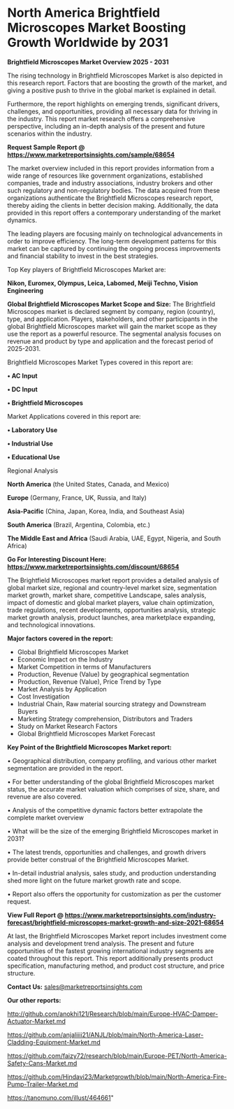 # North America Brightfield Microscopes Market Boosting Growth Worldwide by 2031

<Strong> Brightfield Microscopes Market Overview 2025 - 2031</strong>

The rising technology in Brightfield Microscopes Market is also depicted in this research report. Factors that are boosting the growth of the market, and giving a positive push to thrive in the global market is explained in detail.

Furthermore, the report highlights on emerging trends, significant drivers, challenges, and opportunities, providing all necessary data for thriving in the industry. This report market research offers a comprehensive perspective, including an in-depth analysis of the present and future scenarios within the industry.

<strong>Request Sample Report @ <a href=https://www.marketreportsinsights.com/sample/68654>https://www.marketreportsinsights.com/sample/68654</a></strong>

The market overview included in this report provides information from a wide range of resources like government organizations, established companies, trade and industry associations, industry brokers and other such regulatory and non-regulatory bodies. The data acquired from these organizations authenticate the Brightfield Microscopes research report, thereby aiding the clients in better decision making. Additionally, the data provided in this report offers a contemporary understanding of the market dynamics.

The leading players are focusing mainly on technological advancements in order to improve efficiency. The long-term development patterns for this market can be captured by continuing the ongoing process improvements and financial stability to invest in the best strategies.

Top Key players of Brightfield Microscopes Market are:

<strong>Nikon, Euromex, Olympus, Leica, Labomed, Meiji Techno, Vision Engineering</strong>

<strong><b>Global Brightfield Microscopes Market Scope and Size:</b></strong>
The Brightfield Microscopes market is declared segment by company, region (country), type, and application. Players, stakeholders, and other participants in the global Brightfield Microscopes market will gain the market scope as they use the report as a powerful resource. The segmental analysis focuses on revenue and product by type and application and the forecast period of 2025-2031.

Brightfield Microscopes Market Types covered in this report are:

<strong>• AC Input

• DC Input

• Brightfield Microscopes</strong>

Market Applications covered in this report are:

<strong>• Laboratory Use

• Industrial Use

• Educational Use</strong> 

Regional Analysis

<strong>North America</strong> (the United States, Canada, and Mexico)

<strong>Europe</strong> (Germany, France, UK, Russia, and Italy)

<strong>Asia-Pacific</strong> (China, Japan, Korea, India, and Southeast Asia)

<strong>South America</strong> (Brazil, Argentina, Colombia, etc.)

<strong>The Middle East and Africa</strong> (Saudi Arabia, UAE, Egypt, Nigeria, and South Africa)

<strong>Go For Interesting Discount Here: <a href=https://www.marketreportsinsights.com/discount/68654>https://www.marketreportsinsights.com/discount/68654</a></strong>

The Brightfield Microscopes market report provides a detailed analysis of global market size, regional and country-level market size, segmentation market growth, market share, competitive Landscape, sales analysis, impact of domestic and global market players, value chain optimization, trade regulations, recent developments, opportunities analysis, strategic market growth analysis, product launches, area marketplace expanding, and technological innovations.

<strong><b>Major factors covered in the report:</b></strong>
<ul>
  <li>Global Brightfield Microscopes Market </li>
  <li>Economic Impact on the Industry</li>
  <li>Market Competition in terms of Manufacturers</li>
  <li>Production, Revenue (Value) by geographical segmentation</li>
  <li>Production, Revenue (Value), Price Trend by Type</li>
  <li>Market Analysis by Application</li>
  <li>Cost Investigation</li>
  <li>Industrial Chain, Raw material sourcing strategy and Downstream Buyers</li>
  <li>Marketing Strategy comprehension, Distributors and Traders</li>
  <li>Study on Market Research Factors</li>
  <li>Global Brightfield Microscopes Market Forecast</li>
</ul>

<strong><b>Key Point of the Brightfield Microscopes Market report:</b></strong>

• Geographical distribution, company profiling, and various other market segmentation are provided in the report.

• For better understanding of the global Brightfield Microscopes market status, the accurate market valuation which comprises of size, share, and revenue are also covered.

• Analysis of the competitive dynamic factors better extrapolate the complete market overview

• What will be the size of the emerging Brightfield Microscopes market in 2031?

• The latest trends, opportunities and challenges, and growth drivers provide better construal of the Brightfield Microscopes Market.

• In-detail industrial analysis, sales study, and production understanding shed more light on the future market growth rate and scope.

• Report also offers the opportunity for customization as per the customer request.

<strong><b>View Full Report @ <a href=https://www.marketreportsinsights.com/industry-forecast/brightfield-microscopes-market-growth-and-size-2021-68654>https://www.marketreportsinsights.com/industry-forecast/brightfield-microscopes-market-growth-and-size-2021-68654</a></b></strong>


At last, the Brightfield Microscopes Market report includes investment come analysis and development trend analysis. The present and future opportunities of the fastest growing international industry segments are coated throughout this report. This report additionally presents product specification, manufacturing method, and product cost structure, and price structure.

<strong>Contact Us:</strong>
sales@marketreportsinsights.com

<strong>Our other reports:</strong>

<a href=http://github.com/anokhi121/Research/blob/main/Europe-HVAC-Damper-Actuator-Market.md>http://github.com/anokhi121/Research/blob/main/Europe-HVAC-Damper-Actuator-Market.md</a>

<a href=https://github.com/anjaliiii21/ANJL/blob/main/North-America-Laser-Cladding-Equipment-Market.md>https://github.com/anjaliiii21/ANJL/blob/main/North-America-Laser-Cladding-Equipment-Market.md</a>

<a href=https://github.com/faizy72/research/blob/main/Europe-PET/North-America-Safety-Cans-Market.md>https://github.com/faizy72/research/blob/main/Europe-PET/North-America-Safety-Cans-Market.md</a>

<a href=https://github.com/Hindavi23/Marketgrowth/blob/main/North-America-Fire-Pump-Trailer-Market.md>https://github.com/Hindavi23/Marketgrowth/blob/main/North-America-Fire-Pump-Trailer-Market.md</a>

<a href=https://tanomuno.com/illust/464661>https://tanomuno.com/illust/464661</a>"
